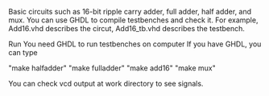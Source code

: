 Basic circuits such as 16-bit ripple carry adder, full adder, half adder, and mux.
You can use GHDL to compile testbenches and check it. For example, Add16.vhd describes
the circut, Add16_tb.vhd describes the testbench.

Run
You need GHDL to run testbenches on computer
If you have GHDL, you can type

"make halfadder"
"make fulladder"
"make add16"
"make mux"

You can check vcd output at work directory to see signals.
